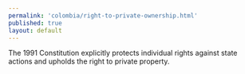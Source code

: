 ```yaml
--- 
permalink: 'colombia/right-to-private-ownership.html' 
published: true 
layout: default
---
```

<div id="right-to-private-ownership">
The 1991 Constitution explicitly protects individual rights against state actions and upholds the right to private property.
</div>
